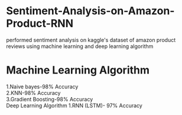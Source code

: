 # Sentiment-Analysis-on-Amazon-Product-RNN
performed sentiment analysis on kaggle's dataset of amazon product reviews using machine learning and deep learning algorithm</br>

<h1> Machine Learning Algorithm</h1>
1.Naive bayes-98% Accuracy</br>
2.KNN-98% Accuracy</br>
3.Gradient Boosting-98% Accuracy</br>

</h1> Deep Learning Algorithm</h1>
1.RNN (LSTM)- 97% Accuracy
